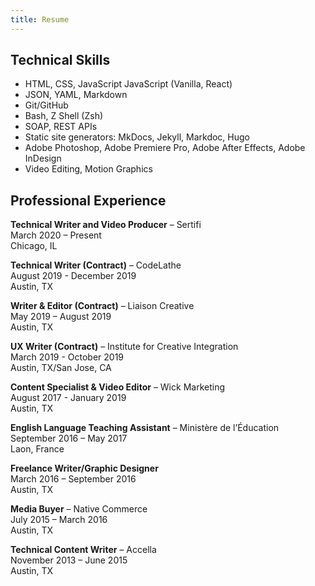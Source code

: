 ```yaml
---
title: Resume
---
```


## Technical Skills
* HTML, CSS, JavaScript JavaScript (Vanilla, React)
* JSON, YAML, Markdown
* Git/GitHub
* Bash, Z Shell (Zsh)
* SOAP, REST APIs
* Static site generators: MkDocs, Jekyll, Markdoc, Hugo
* Adobe Photoshop, Adobe Premiere Pro, Adobe After Effects, Adobe InDesign
* Video Editing, Motion Graphics

## Professional Experience

**Technical Writer and Video Producer** – Sertifi <br>
March 2020 – Present <br> 
Chicago, IL

**Technical Writer (Contract)** – CodeLathe <br>
August 2019 - December 2019<br> 
Austin, TX

**Writer & Editor (Contract)** – Liaison Creative<br>
May 2019 – August 2019 <br>
Austin, TX

**UX Writer (Contract)** – Institute for Creative Integration<br>
March 2019 - October 2019 <br>
Austin, TX/San Jose, CA

**Content Specialist & Video Editor** – Wick Marketing<br>
August 2017 - January 2019 <br>
Austin, TX

**English Language Teaching Assistant** – Ministère de l’Éducation<br>
September 2016 – May 2017 <br>
Laon, France

**Freelance Writer/Graphic Designer** <br>
March 2016 – September 2016 <br>
Austin, TX

**Media Buyer** – Native Commerce<br>
July 2015 – March 2016 <br>
Austin, TX

**Technical Content Writer** – Accella<br>
November 2013 – June 2015 <br>
Austin, TX
